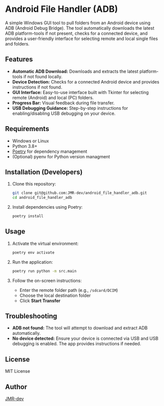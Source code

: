 
# Android File Handler (ADB)

A simple Windows GUI tool to pull folders from an Android device using ADB (Android Debug Bridge). The tool automatically downloads the latest ADB platform-tools if not present, checks for a connected device, and provides a user-friendly interface for selecting remote and local single files and folders.

## Features

- **Automatic ADB Download:** Downloads and extracts the latest platform-tools if not found locally.
- **Device Detection:** Checks for a connected Android device and provides instructions if not found.
- **GUI Interface:** Easy-to-use interface built with Tkinter for selecting remote (Android) and local (PC) folders.
- **Progress Bar:** Visual feedback during file transfer.
- **USB Debugging Guidance:** Step-by-step instructions for enabling/disabling USB debugging on your device.

## Requirements

- Windows or Linux
- Python 3.8+
- [Poetry](https://python-poetry.org/) for dependency management
- (Optional) pyenv for Python version managment

## Installation (Developers)

1. Clone this repository:

   ```sh
   git clone git@github.com:JMR-dev/android_file_handler_adb.git
   cd android_file_handler_adb
   ```

2. Install dependencies using Poetry:

   ```sh
   poetry install
   ```

## Usage

1. Activate the virtual environment:

   ```sh
   poetry env activate
   ```

2. Run the application:

   ```sh
   poetry run python -m src.main 
   ```

3. Follow the on-screen instructions:
   - Enter the remote folder path (e.g., `/sdcard/DCIM`)
   - Choose the local destination folder
   - Click **Start Transfer**

## Troubleshooting

- **ADB not found:** The tool will attempt to download and extract ADB automatically.
- **No device detected:** Ensure your device is connected via USB and USB debugging is enabled. The app provides instructions if needed.

## License

MIT License

## Author

[JMR-dev](https://github.com/JMR-dev)
